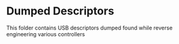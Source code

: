 # Dumped Descriptors

This folder contains USB descriptors dumped found while reverse engineering various controllers